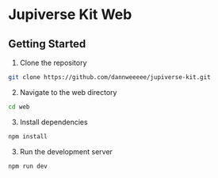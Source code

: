 # Jupiverse Kit Web

## Getting Started

1. Clone the repository

```bash
git clone https://github.com/dannweeeee/jupiverse-kit.git
```

2. Navigate to the web directory

```bash
cd web
```

3. Install dependencies

```bash
npm install
```

3. Run the development server

```bash
npm run dev
```
